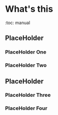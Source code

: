 # What's this
:toc: manual

## PlaceHolder


### PlaceHolder One

### PlaceHolder Two

## PlaceHolder

### PlaceHolder Three

### PlaceHolder Four


